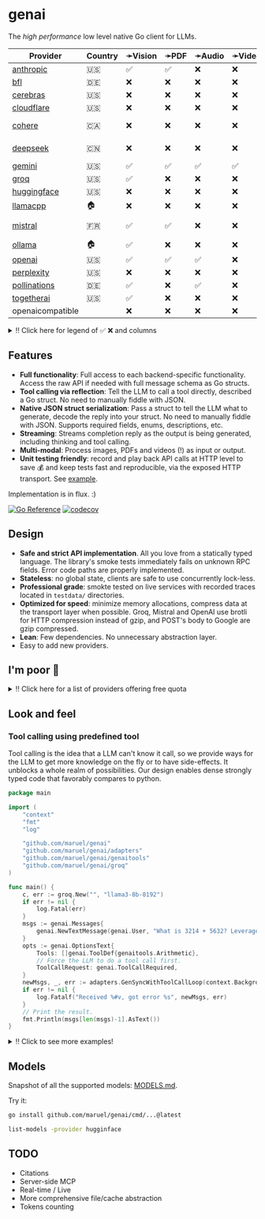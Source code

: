 # genai

The _high performance_ low level native Go client for LLMs.

| Provider                                                    | Country | ➛Vision   | ➛PDF   | ➛Audio   | ➛Video   | JSON➛   | JSON+Schema➛   | Image➛   | Audio➛   | Video➛   | Chat | Streaming | Doc | Batch | Seed | Tools | Files | Citations | 
| ----------------------------------------------------------- | ------- | --------- | ------ | -------- | -------- | ------- | -------------- | -------- | -------- | -------- | ---- | --------- | --- | ----- | ---- | ----- | ----- | --------- |
| [anthropic](https://console.anthropic.com/settings/billing) | 🇺🇸      | ✅         | ✅      | ❌        | ❌        | ❌       | ❌              | ❌        | ❌        | ❌        | ✅    | ✅         | ❌   | ✅     | ❌    | ✅     | ❌     | ✅         |
| [bfl](https://dashboard.bfl.ai/)                            | 🇩🇪      | ❌         | ❌      | ❌        | ❌        | ❌       | ❌              | ✅        | ❌        | ❌        | ❌    | ❌         | ✅   | ✅     | ✅    | ❌     | ❌     | ❌         |
| [cerebras](https://cloud.cerebras.ai)                       | 🇺🇸      | ❌         | ❌      | ❌        | ❌        | ✅       | ✅              | ❌        | ❌        | ❌        | ✅    | ✅         | ❌   | ❌     | ✅    | ❌     | ❌     | ❌         |
| [cloudflare](https://dash.cloudflare.com)                   | 🇺🇸      | ❌         | ❌      | ❌        | ❌        | ✅       | ✅              | ❌        | ❌        | ❌        | ✅    | ✅         | ❌   | ❌     | ✅    | ❌     | ❌     | ❌         |
| [cohere](https://dashboard.cohere.com/billing)              | 🇨🇦      | ❌         | ❌      | ❌        | ❌        | ✅       | ✅              | ❌        | ❌        | ❌        | ✅    | ✅         | ❌   | ❌     | ✅    | ✅⚖️ 🤷 | ❌     | ✅         |
| [deepseek](https://platform.deepseek.com)                   | 🇨🇳      | ❌         | ❌      | ❌        | ❌        | ✅       | ❌              | ❌        | ❌        | ❌        | ✅    | ✅         | ❌   | ❌     | ❌    | ✅⚖️ 🤷 | ❌     | ❌         |
| [gemini](http://aistudio.google.com)                        | 🇺🇸      | ✅         | ✅      | ✅        | ✅        | ✅       | ✅              | ✅        | ❌        | ❌        | ✅    | ✅         | ❌   | ❌     | ✅    | ✅     | ✅     | ❌         |
| [groq](https://console.groq.com/dashboard/usage)            | 🇺🇸      | ✅         | ❌      | ❌        | ❌        | ✅       | ❌              | ❌        | ❌        | ❌        | ✅    | ✅         | ❌   | ❌     | ✅    | ❌     | ❌     | ❌         |
| [huggingface](https://huggingface.co/settings/billing)      | 🇺🇸      | ❌         | ❌      | ❌        | ❌        | ❌       | ✅              | ❌        | ❌        | ❌        | ✅    | ✅         | ❌   | ❌     | ✅    | ✅     | ❌     | ❌         |
| [llamacpp](https://github.com/ggml-org/llama.cpp)           | 🏠       | ❌         | ❌      | ❌        | ❌        | ❌       | ❌              | ❌        | ❌        | ❌        | ✅    | ✅         | ❌   | ❌     | ✅    | ❌     | ❌     | ❌         |
| [mistral](https://console.mistral.ai/usage)                 | 🇫🇷      | ✅         | ✅      | ❌        | ❌        | ✅       | ✅              | ❌        | ❌        | ❌        | ✅    | ✅         | ❌   | ❌     | ✅    | ✅⚖️ 🤷 | ❌     | ❌         |
| [ollama](https://ollama.com/)                               | 🏠       | ✅         | ❌      | ❌        | ❌        | ✅       | ✅              | ❌        | ❌        | ❌        | ✅    | ✅         | ❌   | ❌     | ✅    | ❌     | ❌     | ❌         |
| [openai](https://platform.openai.com/usage)                 | 🇺🇸      | ✅         | ✅      | ✅        | ❌        | ✅       | ✅              | ✅        | ✅        | ❌        | ✅    | ✅         | ✅   | ✅     | ✅    | ✅     | ✅     | ❌         |
| [perplexity](https://www.perplexity.ai/settings/api)        | 🇺🇸      | ❌         | ❌      | ❌        | ❌        | ❌       | ✅              | ❌        | ❌        | ❌        | ✅    | ✅         | ❌   | ❌     | ❌    | ❌     | ❌     | ✅         |
| [pollinations](https://auth.pollinations.ai/)               | 🇩🇪      | ✅         | ❌      | ✅        | ❌        | ✅       | ❌              | ✅        | ✅        | ❌        | ✅    | ✅         | ✅   | ❌     | ✅    | ✅     | ❌     | ❌         |
| [togetherai](https://api.together.ai/settings/billing)      | 🇺🇸      | ✅         | ❌      | ❌        | ❌        | ✅       | ✅              | ✅        | ❌        | ❌        | ✅    | ✅         | ✅   | ❌     | ✅    | ✅     | ❌     | ❌         |
| openaicompatible                                            |         | ❌         | ❌      | ❌        | ❌        | ❌       | ❌              | ❌        | ❌        | ❌        | ✅    | ✅         | ❌   | ❌     | ❌    | ❌     | ❌     | ❌         |

<details>
  <summary>‼️ Click here for legend of ✅ ❌ and columns</summary>

- ✅ Implemented
- ❌ Not supported by genai. The provider may support it, but genai does not (yet). Please send a PR to add
  it!
- ➛Type: Input modality
- Type➛: Output modality 
- Streaming: chat streaming
- Vision: ability to process an image as input; most providers support PNG, JPG, WEBP and non-animated GIF
- Video: ability to process a video (e.g. MP4) as input.
- PDF: ability to process a PDF as input, possibly with OCR
- JSON and JSON+schema: ability to output JSON in free form, or with a forced schema specified as a Go struct
- Seed: deterministic seed for reproducibility
- Tools: tool calling, using [genai.ToolDef](https://pkg.go.dev/github.com/maruel/genai#ToolDef)
- Caching: reusing previous processed tokens to reduce cost

</details>


## Features

- **Full functionality**: Full access to each backend-specific functionality.
  Access the raw API if needed with full message schema as Go structs.
- **Tool calling via reflection**: Tell the LLM to call a tool directly, described a Go
  struct. No need to manually fiddle with JSON.
- **Native JSON struct serialization**: Pass a struct to tell the LLM what to
  generate, decode the reply into your struct. No need to manually fiddle with
  JSON. Supports required fields, enums, descriptions, etc.
- **Streaming**: Streams completion reply as the output is being generated, including thinking and tool
  calling.
- **Multi-modal**: Process images, PDFs and videos (!) as input or output.
- **Unit testing friendly**: record and play back API calls at HTTP level to save 💰 and keep tests fast and
  reproducible, via the exposed HTTP transport. See [example](https://pkg.go.dev/github.com/maruel/genai#example-Provider-HTTP_record).

Implementation is in flux. :)

[![Go Reference](https://pkg.go.dev/badge/github.com/maruel/genai/.svg)](https://pkg.go.dev/github.com/maruel/genai/)
[![codecov](https://codecov.io/gh/maruel/genai/graph/badge.svg?token=VLBH363B6N)](https://codecov.io/gh/maruel/genai)


## Design

- **Safe and strict API implementation**. All you love from a statically typed
  language. The library's smoke tests immediately fails on unknown RPC fields. Error code paths are properly
  implemented.
- **Stateless**: no global state, clients are safe to use concurrently lock-less.
- **Professional grade**: smokte tested on live services with recorded traces located in `testdata/` directories.
- **Optimized for speed**: minimize memory allocations, compress data at the
  transport layer when possible. Groq, Mistral and OpenAI use brotli for HTTP compression instead of gzip,
  and POST's body to Google are gzip compressed.
- **Lean**: Few dependencies. No unnecessary abstraction layer.
- Easy to add new providers.


## I'm poor 💸

<details>
  <summary>‼️ Click here for a list of providers offering free quota</summary>

As of May 2025, the following services offer a free tier (other limits
apply):

- [Cerebras](https://cerebras.ai/inference) has unspecified "generous" free tier
- [Cloudflare Workers AI](https://developers.cloudflare.com/workers-ai/platform/pricing/) about 10k tokens/day
- [Cohere](https://docs.cohere.com/docs/rate-limits) (1000 RPCs/month)
- [Google's Gemini](https://ai.google.dev/gemini-api/docs/rate-limits) 0.25qps, 1m tokens/month
- [Groq](https://console.groq.com/docs/rate-limits) 0.5qps, 500k tokens/day
- [HuggingFace](https://huggingface.co/docs/api-inference/pricing) 10¢/month
- [Mistral](https://help.mistral.ai/en/articles/225174-what-are-the-limits-of-the-free-tier) 1qps, 1B tokens/month
- [Pollinations.ai](https://api.together.ai/settings/plans) provides many models for free
- [Together.AI](https://api.together.ai/settings/plans) provides many models for free at 1qps
- Running [Ollama](https://ollama.com/) or [llama.cpp](https://github.com/ggml-org/llama.cpp) locally is free. :)

</details>


## Look and feel


### Tool calling using predefined tool

Tool calling is the idea that a LLM can't know it call, so we provide ways for the LLM to get more knowledge
on the fly or to have side-effects. It unblocks a whole realm of possibilities. Our design enables dense
strongly typed code that favorably compares to python.

```go
package main

import (
	"context"
	"fmt"
	"log"

	"github.com/maruel/genai"
	"github.com/maruel/genai/adapters"
	"github.com/maruel/genai/genaitools"
	"github.com/maruel/genai/groq"
)

func main() {
	c, err := groq.New("", "llama3-8b-8192")
	if err != nil {
		log.Fatal(err)
	}
	msgs := genai.Messages{
		genai.NewTextMessage(genai.User, "What is 3214 + 5632? Leverage the tool available to you to tell me the answer. Do not explain. Be terse. Include only the answer."),
	}
	opts := genai.OptionsText{
		Tools: []genai.ToolDef{genaitools.Arithmetic},
		// Force the LLM to do a tool call first.
		ToolCallRequest: genai.ToolCallRequired,
	}
	newMsgs, _, err := adapters.GenSyncWithToolCallLoop(context.Background(), c, msgs, &opts)
	if err != nil {
		log.Fatalf("Received %#v, got error %s", newMsgs, err)
	}
	// Print the result.
	fmt.Println(msgs[len(msgs)-1].AsText())
}
```

<details>
  <summary>‼️ Click to see more examples!</summary>

### Tool calling using a fully custom tool

This example provides all the details to implement a complete custom tool.

```go
package main

import (
	"context"
	"fmt"
	"log"

	"github.com/maruel/genai"
	"github.com/maruel/genai/groq"
)

func main() {
	c, err := groq.New("", "llama3-8b-8192")
	if err != nil {
		log.Fatal(err)
	}
	type math struct {
		A int `json:"a"`
		B int `json:"b"`
	}
	msgs := genai.Messages{
		genai.NewTextMessage(genai.User, "What is 3214 + 5632? Call the tool \"add\" to tell me the answer. Do not explain. Be terse. Include only the answer."),
	}
	opts := genai.OptionsText{
		Tools: []genai.ToolDef{
			{
				Name:        "add",
				Description: "Add two numbers together and provides the result",
				Callback: func(ctx context.Context, input *math) (string, error) {
					return fmt.Sprintf("%d", input.A+input.B), nil
				},
			},
		},
		// Force the LLM to do a tool call.
		ToolCallRequest: genai.ToolCallRequired,
	}
	resp, err := c.GenSync(context.Background(), msgs, &opts)
	if err != nil {
		log.Fatal(err)
	}

	// Add the assistant's message to the messages list.
	msgs = append(msgs, resp.Message)

	// Process the tool call from the assistant.
	msg, err := resp.DoToolCalls(context.Background(), opts.Tools)
	if err != nil {
		log.Fatalf("Error calling tool: %v", err)
	}
	if msg.IsZero() {
		log.Fatal("Expected a tool call")
	}

	// Add the tool call response to the messages list.
	msgs = append(msgs, msg)

	// Follow up so the LLM can interpret the tool call response. Tell the LLM to not do a tool call this time.
	opts.ToolCallRequest = genai.ToolCallNone
	resp, err = c.GenSync(context.Background(), msgs, &opts)
	if err != nil {
		log.Fatal(err)
	}

	// Print the result.
	fmt.Println(resp.AsText())
}
```


### Decoding answer as a typed struct

Tell the LLM to use a specific JSON schema to generate the response. This is more lightweight than tool
calling. It is very useful when we want the LLM to make a choice between values, to return a number or a
boolean (true/false).

```go
package main

import (
	"context"
	"fmt"
	"log"

	"github.com/maruel/genai"
	"github.com/maruel/genai/cerebras"
)

func main() {
	c, err := cerebras.New("", "llama3.1-8b")
	if err != nil {
		log.Fatal(err)
	}
	msgs := genai.Messages{
		genai.NewTextMessage(genai.User, "Is a circle round? Reply as JSON."),
	}
	var circle struct {
		Round bool `json:"round"`
	}
	opts := genai.OptionsText{DecodeAs: &circle}
	resp, err := c.GenSync(context.Background(), msgs, &opts)
	if err != nil {
		log.Fatal(err)
	}
	if err := resp.Decode(&circle); err != nil {
		log.Fatal(err)
	}
	fmt.Printf("Round: %v\n", circle.Round)
}
```

</details>


## Models

Snapshot of all the supported models: [MODELS.md](MODELS.md).

Try it:

```bash
go install github.com/maruel/genai/cmd/...@latest

list-models -provider hugginface
```


## TODO

- Citations
- Server-side MCP
- Real-time / Live
- More comprehensive file/cache abstraction
- Tokens counting
